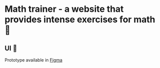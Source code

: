 
# Math trainer - a website that provides intense exercises for math :rocket:

## UI :art:

Prototype available in [Figma](https://www.figma.com/design/9QUXF5yNw3IoletBaLJD6v/Math-Trainer?node-id=14-32&t=gzN41QwRfxgX5MqX-1)